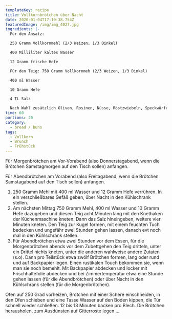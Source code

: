 ```yaml
---
templateKey: recipe
title: Vollkornbrötchen über Nacht
date: 2020-01-04T17:10:38.754Z
featuredImage: /img/img_4027.jpg
ingredients: |-
  Für den Ansatz:

  250 Gramm Vollkornmehl (2/3 Weizen, 1/3 Dinkel)

  400 Milliliter kaltes Wasser

  12 Gramm frische Hefe 

  Für den Teig: 750 Gramm Vollkornmeh (2/3 Weizen, 1/3 Dinkel)

  400 ml Wasser

  10 Gramm Hefe

  4 TL Salz 

  Nach Wahl zusätzlich Oliven, Rosinen, Nüsse, Röstzwiebeln, Speckwürfel
time: 60
portions: 20
category:
  - bread / buns
tags:
  - Vollkorn
  - Brunch
  - Frühstück
---
```

Für Morgenbrötchen am Vor-Vorabend (also Donnerstagabend, wenn die Brötchen Samstagmorgen auf den Tisch sollen) anfangen.

Für Abendbrötchen am Vorabend (also Freitagabend, wenn die Brötchen Samstagabend auf den Tisch sollen) anfangen.



1. 250 Gramm Mehl mit 400 ml Wasser und 12 Gramm Hefe verrühren. In ein verschließbares Gefäß geben, über Nacht in den Kühlschrank stellen.
2. Am nächsten Mittag 750 Gramm Mehl, 400 ml Wasser und 10 Gramm Hefe dazugeben und diesen Teig acht Minuten lang mit den Knethaken der Küchenmaschine kneten. Dann das Salz hineingeben, weitere vier Minuten kneten. Den Teig zur Kugel formen, mit einem feuchten Tuch bedecken und ungefähr zwei Stunden gehen lassen, danach evt noch mal in den Kühlschrank stellen.  
3. Für Abendbrötchen  etwa zwei Stunden vor dem Essen,  für die Morgenbrötchen abends vor dem Zubettgehen den Teig dritteln, unter ein Drittel nichts  kneten, unter die anderen wahlweise andere Zutaten (s.o). Dann pro Teilstück etwa zwölf Brötchen formen, lang oder rund und auf Backpapier legen. Einen rustikalen Touch bekommen sie, wenn man sie noch bemehlt. Mit Backpapier abdecken und locker mit Frischhaltefolie abdecken und bei Zimmertemperatur etwa eine Stunde gehen lassen (für die Abendbrötchen) oder über Nacht in den Kühlschrank stellen (für die Morgenbrötchen).



Ofen auf 250 Grad vorheizen, Brötchen mit einer Schere einschneiden, in den Ofen schieben und eine Tasse Wasser auf den Boden kippen, die Tür schnell wieder schließen. 12 bis 13 Minuten backen pro Blech. Die Brötchen herausholen, zum Ausdünsten auf Gitterroste legen ...

